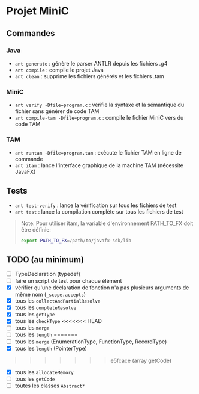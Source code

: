 # Projet MiniC

## Commandes

### Java

- `ant generate` : génère le parser ANTLR depuis les fichiers .g4
- `ant compile` : compile le projet Java
- `ant clean` : supprime les fichiers générés et les fichiers .tam

### MiniC

- `ant verify -Dfile=program.c` : vérifie la syntaxe et la sémantique du fichier sans générer de code TAM
- `ant compile-tam -Dfile=program.c` : compile le fichier MiniC vers du code TAM

### TAM

- `ant runtam -Dfile=program.tam` : exécute le fichier TAM en ligne de commande
- `ant itam` : lance l'interface graphique de la machine TAM (nécessite JavaFX)

## Tests

- `ant test-verify` : lance la vérification sur tous les fichiers de test
- `ant test` : lance la compilation complète sur tous les fichiers de test

> Note: Pour utiliser itam, la variable d'environnement PATH_TO_FX doit être définie:
>
>```bash
>export PATH_TO_FX=/path/to/javafx-sdk/lib
>```

## TODO (au minimum)

- [ ] TypeDeclaration (typedef)
- [ ] faire un script de test pour chaque élément
- [x] vérifier qu'une déclaration de fonction n'a pas plusieurs arguments de même nom (`_scope.accepts`)
- [x] tous les `collectAndPartialResolve`
- [x] tous les `completeResolve`
- [x] tous les `getType`
- [x] tous les `checkType`
<<<<<<< HEAD
- [ ] tous les `merge`
- [ ] tous les `length`
=======
- [ ] tous les `merge` (EnumerationType, FunctionType, RecordType)
- [X] tous les `length` (PointerType)
>>>>>>> e5fcace (array getCode)
- [x] tous les `allocateMemory`
- [ ] tous les `getCode`
- [ ] toutes les classes `Abstract*`
